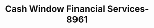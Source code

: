 ---
f_zip-code: 95035
f_state-code: CA
title: Cash Window Financial Services-8961
f_phone: 408-262-2274
f_city-only: Milpitas
f_address: 30 South Abbott Avenue Milpitas
f_location-unique-id: '8961'
slug: cash-window-financial-services-8961
updated-on: '2024-05-30T13:46:58.046Z'
created-on: '2024-05-30T13:36:59.803Z'
published-on: '2024-05-30T13:54:32.469Z'
f_city-state: cms/city/milpitas-ca.md
f_company: cms/company/cash-window-financial-services.md
f_state: cms/state/california.md
layout: '[payday-loan].html'
tags: payday-loan
---